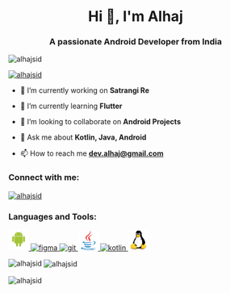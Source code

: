 <h1 align="center">Hi 👋, I'm Alhaj</h1>
<h3 align="center">A passionate Android Developer from India</h3>

<p align="left"> <img src="https://komarev.com/ghpvc/?username=alhajsid&label=Profile%20views&color=0e75b6&style=flat" alt="alhajsid" /> </p>

<p align="left"> <a href="https://github.com/ryo-ma/github-profile-trophy"><img src="https://github-profile-trophy.vercel.app/?username=alhajsid" alt="alhajsid" /></a> </p>

- 🔭 I’m currently working on **Satrangi Re**

- 🌱 I’m currently learning **Flutter**

- 👯 I’m looking to collaborate on **Android Projects**

- 💬 Ask me about **Kotlin, Java, Android**

- 📫 How to reach me **dev.alhaj@gmail.com**

<h3 align="left">Connect with me:</h3>
<p align="left">
<a href="https://linkedin.com/in/alhajsid" target="blank"><img align="center" src="https://raw.githubusercontent.com/rahuldkjain/github-profile-readme-generator/master/src/images/icons/Social/linked-in-alt.svg" alt="alhajsid" height="30" width="40" /></a>
</p>

<h3 align="left">Languages and Tools:</h3>
<p align="left"> <a href="https://developer.android.com" target="_blank" rel="noreferrer"> <img src="https://raw.githubusercontent.com/devicons/devicon/master/icons/android/android-original-wordmark.svg" alt="android" width="40" height="40"/> </a> <a href="https://www.figma.com/" target="_blank" rel="noreferrer"> <img src="https://www.vectorlogo.zone/logos/figma/figma-icon.svg" alt="figma" width="40" height="40"/> </a> <a href="https://git-scm.com/" target="_blank" rel="noreferrer"> <img src="https://www.vectorlogo.zone/logos/git-scm/git-scm-icon.svg" alt="git" width="40" height="40"/> </a> <a href="https://www.java.com" target="_blank" rel="noreferrer"> <img src="https://raw.githubusercontent.com/devicons/devicon/master/icons/java/java-original.svg" alt="java" width="40" height="40"/> </a> <a href="https://kotlinlang.org" target="_blank" rel="noreferrer"> <img src="https://www.vectorlogo.zone/logos/kotlinlang/kotlinlang-icon.svg" alt="kotlin" width="40" height="40"/> </a> <a href="https://www.linux.org/" target="_blank" rel="noreferrer"> <img src="https://raw.githubusercontent.com/devicons/devicon/master/icons/linux/linux-original.svg" alt="linux" width="40" height="40"/> </a> </p>

<p><img align="left" src="https://github-readme-stats.vercel.app/api/top-langs?username=alhajsid&show_icons=true&locale=en&layout=compact" alt="alhajsid" /></p>

<p>&nbsp;<img align="center" src="https://github-readme-stats.vercel.app/api?username=alhajsid&show_icons=true&locale=en" alt="alhajsid" /></p>

<p><img align="center" src="https://github-readme-streak-stats.herokuapp.com/?user=alhajsid&" alt="alhajsid" /></p>
